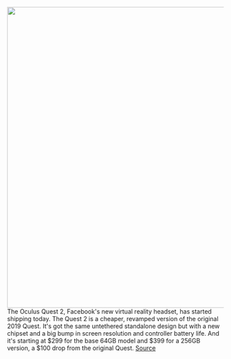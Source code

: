 <img src='https://cdn.vox-cdn.com/thumbor/--LOf_zEJwLYbhmkU-Er-S10THM=/0x0:10000x5625/1200x800/filters:focal(4200x2013:5800x3613)/cdn.vox-cdn.com/uploads/chorus_image/image/67626470/Oculus_Quest_2.0.jpg' width='700px' /><br/>
The Oculus Quest 2, Facebook's new virtual reality headset, has started shipping today. The Quest 2 is a cheaper, revamped version of the original 2019 Quest. It's got the same untethered standalone design but with a new chipset and a big bump in screen resolution and controller battery life. And it's starting at $299 for the base 64GB model and $399 for a 256GB version, a $100 drop from the original Quest.
<a href='https://www.theverge.com/2020/10/13/21514577/oculus-quest-2-facebook-vr-headset-availability-price-shipping-now'> Source <a/>